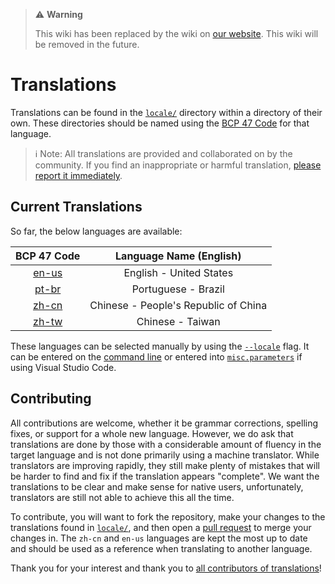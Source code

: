 > ⚠️ **Warning**
>
> This wiki has been replaced by the wiki on [our website](https://luals.github.io/wiki/translations). This wiki will be removed in the future.

# Translations
Translations can be found in the [`locale/`](https://github.com/LuaLS/lua-language-server/tree/master/locale) directory within a directory of their own. These directories should be named using the [BCP 47 Code](https://docs.microsoft.com/en-us/openspecs/office_standards/ms-oe376/6c085406-a698-4e12-9d4d-c3b0ee3dbc4a) for that language.

> ℹ Note: All translations are provided and collaborated on by the community. If you find an inappropriate or harmful translation, [please report it immediately](https://github.com/LuaLS/lua-language-server/issues).

## Current Translations
So far, the below languages are available:

|                                   BCP 47 Code                                    |       Language Name (English)        |
| :------------------------------------------------------------------------------: | :----------------------------------: |
| [en-us](https://github.com/LuaLS/lua-language-server/tree/master/locale/en-us) |       English - United States        |
| [pt-br](https://github.com/LuaLS/lua-language-server/tree/master/locale/pt-br) |         Portuguese - Brazil          |
| [zh-cn](https://github.com/LuaLS/lua-language-server/tree/master/locale/zh-cn) | Chinese - People's Republic of China |
| [zh-tw](https://github.com/LuaLS/lua-language-server/tree/master/locale/zh-tw) |           Chinese - Taiwan           |

These languages can be selected manually by using the [`--locale`](https://github.com/LuaLS/lua-language-server/wiki/Getting-Started#locale) flag. It can be entered on the [command line](https://github.com/LuaLS/lua-language-server/wiki/Getting-Started#command-line) or entered into [`misc.parameters`](https://github.com/LuaLS/lua-language-server/wiki/Settings#miscparameters) if using Visual Studio Code.


## Contributing
All contributions are welcome, whether it be grammar corrections, spelling fixes, or support for a whole new language. However, we do ask that translations are done by those with a considerable amount of fluency in the target language and is not done primarily using a machine translator. While translators are improving rapidly, they still make plenty of mistakes that will be harder to find and fix if the translation appears "complete". We want the translations to be clear and make sense for native users, unfortunately, translators are still not able to achieve this all the time.

To contribute, you will want to fork the repository, make your changes to the translations found in [`locale/`](https://github.com/LuaLS/lua-language-server/tree/master/locale), and then open a [pull request](https://github.com/LuaLS/lua-language-server/pulls) to merge your changes in. The `zh-cn` and `en-us` languages are kept the most up to date and should be used as a reference when translating to another language.

Thank you for your interest and thank you to [all contributors of translations](https://github.com/LuaLS/lua-language-server/commits/master/locale)!
